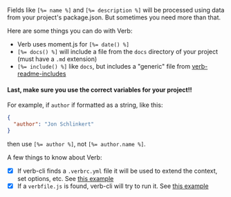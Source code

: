 Fields like `[%= name %]` and `[%= description %]` will be processed using data from your project's package.json. But sometimes you need more than that.

Here are some things you can do with Verb:

* Verb uses moment.js for `[%= date() %]`
* `[%= docs() %]` will include a file from the `docs` directory of your project (must have a `.md` extension)
* `[%= include() %]` like `docs`, but includes a "generic" file from [verb-readme-includes](https://github.com/assemble/verb-readme-includes)

#### Last, make sure you **use the correct variables** for your project!!

For example, if `author` if formatted as a string, like this:

```json
{
  "author": "Jon Schlinkert"
}
```
then use `[%= author %]`, not `[%= author.name %]`.


A few things to know about Verb:

- [x] If verb-cli finds a `.verbrc.yml` file it will be used to extend the context, set options, etc. See [this example](https://gist.github.com/jonschlinkert/9686195)
- [x] If a `verbfile.js` is found, verb-cli will try to run it. See [this example](https://gist.github.com/jonschlinkert/9685280)